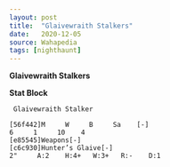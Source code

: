 ```yaml
---
layout: post
title:  "Glaivewraith Stalkers"
date:   2020-12-05
source: Wahapedia
tags: [nighthaunt]
---
```


**Glaivewraith Stalkers**

**Stat Block**
```
 Glaivewraith Stalker
```

```
[56f442]M     W     B     Sa    [-]
6     1     10    4     
[e85545]Weapons[-]
[c6c930]Hunter’s Glaive[-]
2"     A:2    H:4+   W:3+   R:-    D:1   
```


